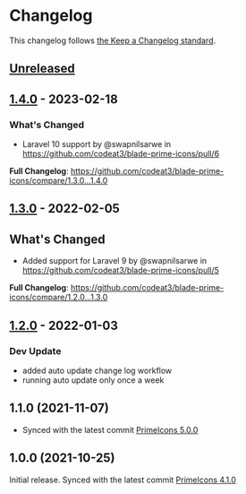 # Changelog

This changelog follows [the Keep a Changelog standard](https://keepachangelog.com).

## [Unreleased](https://github.com/codeat3/blade-prime-icons/compare/1.4.0...HEAD)

## [1.4.0](https://github.com/codeat3/blade-prime-icons/compare/1.3.0...1.4.0) - 2023-02-18

### What's Changed

- Laravel 10 support by @swapnilsarwe in https://github.com/codeat3/blade-prime-icons/pull/6

**Full Changelog**: https://github.com/codeat3/blade-prime-icons/compare/1.3.0...1.4.0

## [1.3.0](https://github.com/codeat3/blade-prime-icons/compare/1.2.0...1.3.0) - 2022-02-05

## What's Changed

- Added support for Laravel 9 by @swapnilsarwe in https://github.com/codeat3/blade-prime-icons/pull/5

**Full Changelog**: https://github.com/codeat3/blade-prime-icons/compare/1.2.0...1.3.0

## [1.2.0](https://github.com/codeat3/blade-prime-icons/compare/1.0.0...1.2.0) - 2022-01-03

### Dev Update

- added auto update change log workflow
- running auto update only once a week

## 1.1.0 (2021-11-07)

- Synced with the latest commit [PrimeIcons 5.0.0](https://github.com/primefaces/primeicons/releases/tag/5.0.0)

## 1.0.0 (2021-10-25)

Initial release.
Synced with the latest commit [PrimeIcons 4.1.0](https://github.com/primefaces/primeicons/releases/tag/4.1.0)
